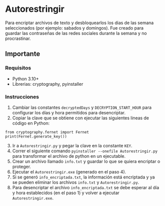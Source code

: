 # Autorestringir
Para encriptar archivos de texto y desbloquearlos los dias de las semana seleccionados (por ejemplo: sabados y domingos). Fue creado para guardar las contraseñas de las redes sociales durante la semana y no procrastinar.

## Importante
### Requisitos 
- Python 3.10+
- Librerias: cryptography, pyinstaller
### Instrucciones
1. Cambiar las constantes `decryptedDays` y `DECRYPTION_START_HOUR` para configurar los días y hora permitidos para desencriptar.
2. Copiar la clave que se obtiene con ejecutar las siguientes lineas de código en Python:
```
from cryptography.fernet import Fernet
print(Fernet.generate_key())
```
3. Ir a `Autorestringir.py` y pegar la clave en la constante `KEY`.
4. Correr el siguiente comando `pyinstaller --onefile Autorestringir.py` para transformar el archivo de python en un ejecutable.
5. Crear un archivo llamado `info.txt` y guardar lo que se quiera encriptar o proteger.
6. Ejecutar el `Autorestringir.exe` (generado en el paso 4).
7. Si se generó `info_encriptada.txt`, la información está encriptada y ya se pueden eliminar los archivos `info.txt` y `Autorestringir.py`.
8. Para desencriptar el archivo `info_encriptada.txt` se debe esperar al día y hora establecidos (en el paso 1) y volver a ejecutar `Autorestringir.exe`.
